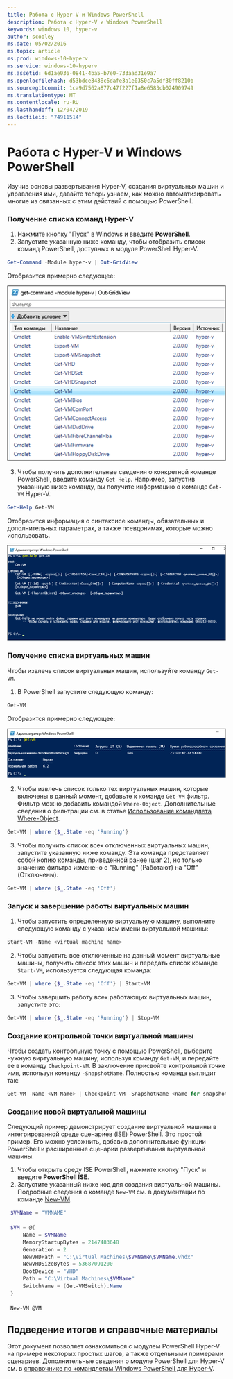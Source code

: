 ```yaml
---
title: Работа с Hyper-V и Windows PowerShell
description: Работа с Hyper-V и Windows PowerShell
keywords: windows 10, hyper-v
author: scooley
ms.date: 05/02/2016
ms.topic: article
ms.prod: windows-10-hyperv
ms.service: windows-10-hyperv
ms.assetid: 6d1ae036-0841-4ba5-b7e0-733aad31e9a7
ms.openlocfilehash: d53bdce3438c6dafe3a1e0350c7a5df30ff8210b
ms.sourcegitcommit: 1ca9d7562a877c47f227f1a8e6583cb024909749
ms.translationtype: MT
ms.contentlocale: ru-RU
ms.lasthandoff: 12/04/2019
ms.locfileid: "74911514"
---
```

# <a name="working-with-hyper-v-and-windows-powershell"></a>Работа с Hyper-V и Windows PowerShell

Изучив основы развертывания Hyper-V, создания виртуальных машин и управления ими, давайте теперь узнаем, как можно автоматизировать многие из связанных с этим действий с помощью PowerShell.

### <a name="return-a-list-of-hyper-v-commands"></a>Получение списка команд Hyper-V

1. Нажмите кнопку "Пуск" в Windows и введите **PowerShell**.
2. Запустите указанную ниже команду, чтобы отобразить список команд PowerShell, доступных в модуле PowerShell Hyper-V.

 ```powershell
Get-Command -Module hyper-v | Out-GridView
```
  Отобразится примерно следующее:

  ![](./media/command_grid.png)

3. Чтобы получить дополнительные сведения о конкретной команде PowerShell, введите команду `Get-Help`. Например, запустив указанную ниже команду, вы получите информацию о команде `Get-VM` Hyper-V.

  ```powershell
  Get-Help Get-VM
  ```
 Отобразится информация о синтаксисе команды, обязательных и дополнительных параметрах, а также псевдонимах, которые можно использовать.

 ![](./media/get_help.png)


### <a name="return-a-list-of-virtual-machines"></a>Получение списка виртуальных машин

Чтобы извлечь список виртуальных машин, используйте команду `Get-VM`.

1. В PowerShell запустите следующую команду:
 
 ```powershell
 Get-VM
 ```
 Отобразится примерно следующее:

 ![](./media/get_vm.png)

2. Чтобы извлечь список только тех виртуальных машин, которые включены в данный момент, добавьте к команде `Get-VM` фильтр. Фильтр можно добавить командой `Where-Object`. Дополнительные сведения о фильтрации см. в статье [Использование командлета Where-Object](<https://docs.microsoft.com/previous-versions/windows/it-pro/windows-powershell-1.0/ee177028(v=technet.10)>).

 ```powershell
 Get-VM | where {$_.State -eq 'Running'}
 ```
3.  Чтобы получить список всех отключенных виртуальных машин, запустите указанную ниже команду. Эта команда представляет собой копию команды, приведенной ранее (шаг 2), но только значение фильтра изменено с "Running" (Работают) на "Off" (Отключены).

 ```powershell
 Get-VM | where {$_.State -eq 'Off'}
 ```

### <a name="start-and-shut-down-virtual-machines"></a>Запуск и завершение работы виртуальных машин

1. Чтобы запустить определенную виртуальную машину, выполните следующую команду с указанием имени виртуальной машины:

 ```powershell
 Start-VM -Name <virtual machine name>
 ```

2. Чтобы запустить все отключенные на данный момент виртуальные машины, получить список этих машин и передать список команде `Start-VM`, используется следующая команда:

  ```powershell
  Get-VM | where {$_.State -eq 'Off'} | Start-VM
  ```
3. Чтобы завершить работу всех работающих виртуальных машин, запустите это:
 
  ```powershell
  Get-VM | where {$_.State -eq 'Running'} | Stop-VM
  ```

### <a name="create-a-vm-checkpoint"></a>Создание контрольной точки виртуальной машины

Чтобы создать контрольную точку с помощью PowerShell, выберите нужную виртуальную машину, используя команду `Get-VM`, и передайте ее в команду `Checkpoint-VM`. В заключение присвойте контрольной точке имя, используя команду `-SnapshotName`. Полностью команда выглядит так:

 ```powershell
 Get-VM -Name <VM Name> | Checkpoint-VM -SnapshotName <name for snapshot>
 ```
### <a name="create-a-new-virtual-machine"></a>Создание новой виртуальной машины

Следующий пример демонстрирует создание виртуальной машины в интегрированной среде сценариев (ISE) PowerShell. Это простой пример. Его можно усложнить, добавив дополнительные функции PowerShell и расширенные сценарии развертывания виртуальной машины.

1. Чтобы открыть среду ISE PowerShell, нажмите кнопку "Пуск" и введите **PowerShell ISE**.
2. Запустите указанный ниже код для создания виртуальной машины. Подробные сведения о команде `New-VM` см. в документации по команде [New-VM](https://docs.microsoft.com/powershell/module/hyper-v/new-vm?view=win10-ps).

 ```powershell
  $VMName = "VMNAME"

  $VM = @{
      Name = $VMName
      MemoryStartupBytes = 2147483648
      Generation = 2
      NewVHDPath = "C:\Virtual Machines\$VMName\$VMName.vhdx"
      NewVHDSizeBytes = 53687091200
      BootDevice = "VHD"
      Path = "C:\Virtual Machines\$VMName"
      SwitchName = (Get-VMSwitch).Name
  }

  New-VM @VM
 ```

## <a name="wrap-up-and-references"></a>Подведение итогов и справочные материалы

Этот документ позволяет ознакомиться с модулем PowerShell Hyper-V на примере некоторых простых шагов, а также отдельными примерами сценариев. Дополнительные сведения о модуле PowerShell для Hyper-V см. в [справочнике по командлетам Windows PowerShell для Hyper-V](https://docs.microsoft.com/powershell/module/hyper-v/index?view=win10-ps).  
 
